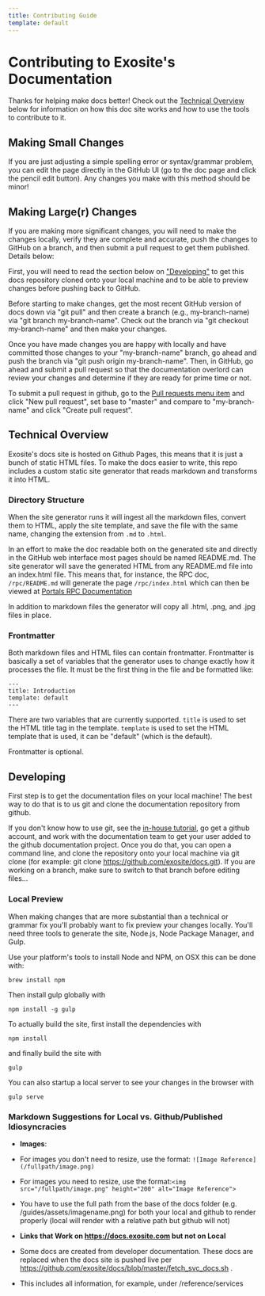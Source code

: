 ```yaml
---
title: Contributing Guide
template: default
---
```


# Contributing to Exosite's Documentation

Thanks for helping make docs better!  Check out the [Technical Overview](#technical-overview) below for information on how this doc site works and how to use the tools to contribute to it.

## Making Small Changes

If you are just adjusting a simple spelling error or syntax/grammar problem, you can edit the page directly in the GitHub UI (go to the doc page and click the pencil edit button). Any changes you make with this method should be minor!

## Making Large(r) Changes

If you are making more significant changes, you will need to make the changes locally, verify they are complete and accurate, push the changes to GitHub on a branch, and then submit a pull request to get them published.  Details below:

First, you will need to read the section below on ["Developing"](#developing) to get this docs repository cloned onto your local machine and to be able to preview changes before pushing back to GitHub.

Before starting to make changes, get the most recent GitHub version of docs down via "git pull" and then create a branch (e.g., my-branch-name) via "git branch my-branch-name".  Check out the branch via "git checkout my-branch-name" and then make your changes.

Once you have made changes you are happy with locally and have committed those changes to your "my-branch-name" branch, go ahead and push the branch via "git push origin my-branch-name".  Then, in GitHub, go ahead and submit a pull request so that the documentation overlord can review your changes and determine if they are ready for prime time or not.

To submit a pull request in github, go to the <a href="https://github.com/exosite/docs/pulls">Pull requests menu item</a> and click "New pull request", set base to "master" and compare to "my-branch-name" and click "Create pull request".

## Technical Overview

Exosite's docs site is hosted on Github Pages, this means that it is just a bunch
of static HTML files. To make the docs easier to write, this repo includes a
custom static site generator that reads markdown and transforms it into HTML.

### Directory Structure

When the site generator runs it will ingest all the markdown files, convert them
to HTML, apply the site template, and save the file with the same name, changing
the extension from `.md` to `.html`.

In an effort to make the doc readable both on the generated site and directly in
the GitHub web interface most pages should be named README.md. The site
generator will save the generated HTML from any README.md file into an
index.html file. This means that, for instance, the RPC doc, `/rpc/README.md`
will generate the page `/rpc/index.html` which can then be viewed at
[Portals RPC Documentation](/portals/rpc)

In addition to markdown files the generator will copy all .html, .png, and .jpg
files in place.

### Frontmatter

Both markdown files and HTML files can contain frontmatter. Frontmatter is
basically a set of variables that the generator uses to change exactly how it
processes the file. It must be the first thing in the file and be formatted
like:

```
---
title: Introduction
template: default
---
```

There are two variables that are currently supported. `title` is used to set the
HTML title tag in the template. `template` is used to set the HTML template that
is used, it can be "default" (which is the default).

Frontmatter is optional.

## Developing

First step is to get the documentation files on your local machine!  The best
way to do that is to us git and clone the documentation repository from 
github.  

If you don't know how to use git, see the <a href="https://i.exosite.com/display/ENG/GIT+Usage+Guide">in-house tutorial</a>, go get a github account, and work 
with the documentation team to get your user added to the github documentation 
project.  Once you do that, you can open a command line, and clone the 
repository onto your local machine via git clone (for example: git clone 
https://github.com/exosite/docs.git).  If you are working on a branch, make 
sure to switch to that branch before editing files...

### Local Preview

When making changes that are more substantial than a technical or grammar fix
you'll probably want to fix preview your changes locally. You'll need three
tools to generate the site, Node.js, Node Package Manager, and Gulp.

Use your platform's tools to install Node and NPM, on OSX this can be done with:

```
brew install npm
```

Then install gulp globally with

```
npm install -g gulp
```

To actually build the site, first install the dependencies with 

```
npm install
```

and finally build the site with 

```
gulp
```

You can also startup a local server to see your changes in the browser with

```
gulp serve
```

### Markdown Suggestions for Local vs. Github/Published Idiosyncracies

* **Images**:
 * For images you don't need to resize, use the format: `![Image Reference](/fullpath/image.png)`
 * For images you need to resize, use the format:`<img src="/fullpath/image.png" height="200" alt="Image Reference">`
 * You have to use the full path from the base of the docs folder (e.g. /guides/assets/imagename.png) for both your local and github to render properly (local will render with a relative path but github will not)
 
* **Links that Work on https://docs.exosite.com but not on Local**
 * Some docs are created from developer documentation.  These docs are replaced when the docs site is pushed live per https://github.com/exosite/docs/blob/master/fetch_svc_docs.sh .
  * This includes all information, for example, under /reference/services

